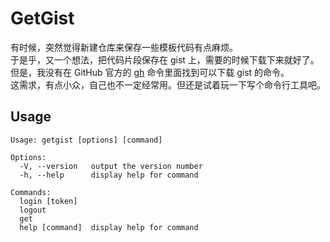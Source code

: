 # GetGist

有时候，突然觉得新建仓库来保存一些模板代码有点麻烦。  
于是乎，又一个想法，把代码片段保存在 gist 上，需要的时候下载下来就好了。  
但是，我没有在 GitHub 官方的 [gh](https://cli.github.com/) 命令里面找到可以下载 gist 的命令。  
这需求，有点小众，自己也不一定经常用。但还是试着玩一下写个命令行工具吧。

## Usage

```
Usage: getgist [options] [command]

Options:
  -V, --version   output the version number
  -h, --help      display help for command

Commands:
  login [token]
  logout
  get
  help [command]  display help for command
```
  